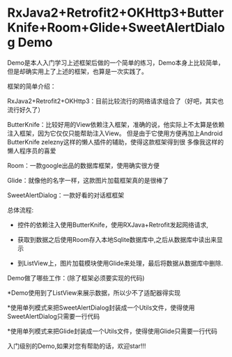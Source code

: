 # RxJava2+Retrofit2+OKHttp3+ButterKnife+Room+Glide+SweetAlertDialog  Demo

Demo是本人入门学习上述框架后做的一个简单的练习，Demo本身上比较简单，但是却确实用上了上述的框架，也算是一次实践了。

框架的简单介绍：

RxJava2+Retrofit2+OKHttp3：目前比较流行的网络请求组合了（好吧，其实也流行好久了）

ButterKnife：比较好用的View依赖注入框架，准确的说，他实际上不太算是依赖注入框架，因为它仅仅只能帮助注入View。
            但是由于它使用方便再加上Android ButterKnife zelezny这样的懒人插件的辅助，使得这款框架得到很
            多像我这样的懒人程序员的喜爱
            
Room：一款google出品的数据库框架，使用确实很方便

Glide：就像他的名字一样，这款图片加载框架真的是很棒了

SweetAlertDialog：一款好看的对话框框架

 总体流程:
 
 * 控件的依赖注入使用ButterKnife，使用RXJava+Retrofit发起网络请求,
 
 * 获取到数据之后使用Room存入本地Sqlite数据库中,之后从数据库中读出来显示
 
 * 到ListView上，图片加载模块使用Glide来处理，最后将数据从数据库中删除.
 
 Demo做了哪些工作：(除了框架必须要实现的代码)
 
 *Demo使用到了ListView来展示数据，所以少不了适配器得实现
 
 *使用单列模式来把SweetAlertDialog封装成一个Utils文件，使得使用SweetAlertDialog只需要一行代码
 
 *使用单列模式来把Glide封装成一个Utils文件，使得使用Glide只需要一行代码
 
 
 入门级别的Demo,如果对您有帮助的话，欢迎star!!!

